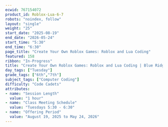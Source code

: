 ```yaml
---
ecwid: 767154072
product_id: Roblox-Lua-6-7
robots: "noindex, follow"
layout: "single"
weight: "25"
start_date: "2025-08-19"
end_date: "2026-05-24"
start_time: "5:30"
end_time: "6:30"
page_title: "Create Your Own Roblox Games: Roblox and Lua Coding"
featured: 158
ribbon: "In-Progress"
title: "Create Your Own Roblox Games: Roblox and Lua Coding | Blue Ridge Boost"
day_tags: ["Tuesday"]
grade_tags: ["6th","7th"]
subject_tags: ["Computer Coding"]
difficulty: "Code Cadets"
attributes:
- name: "Session Length"
  value: "1 hour"
- name: "Class Meeting Schedule"
  value: "Tuesdays 5:30 - 6:30"
- name: "Offering Period"
  value: "August 19, 2025 to May 24, 2026"
---
```


